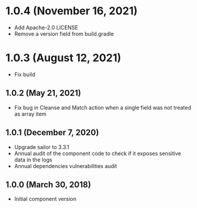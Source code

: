 # 1.0.4 (November 16, 2021)
* Add Apache-2.0 LICENSE
* Remove a version field from build.gradle

# 1.0.3 (August 12, 2021)
* Fix build

## 1.0.2 (May 21, 2021)
* Fix bug in Cleanse and Match action when a single field was not treated as array item 

## 1.0.1 (December 7, 2020)

* Upgrade sailor to 3.3.1
* Annual audit of the component code to check if it exposes sensitive data in the logs
* Annual dependencies vulnerabilities audit

## 1.0.0 (March 30, 2018)
* Initial component version
